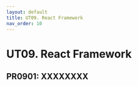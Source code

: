 ```yaml
---
layout: default
title: UT09. React Framework
nav_order: 10
---
```


# UT09. React Framework


## PR0901: XXXXXXXX